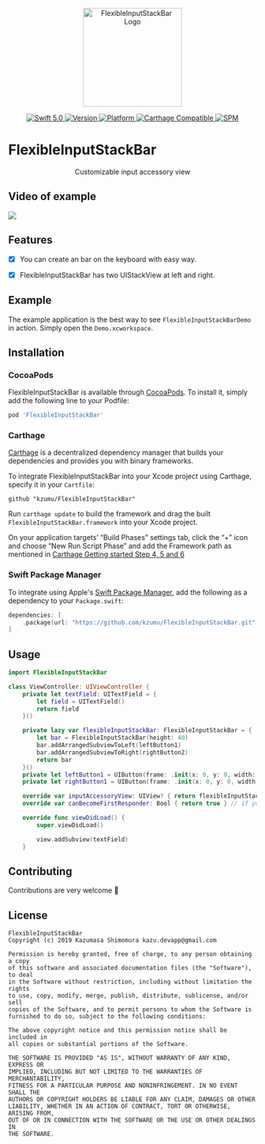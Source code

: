 <p align="center">
   <img width="200" src="https://raw.githubusercontent.com/SvenTiigi/SwiftKit/gh-pages/readMeAssets/SwiftKitLogo.png" alt="FlexibleInputStackBar Logo">
</p>

<p align="center">
   <a href="https://developer.apple.com/swift/">
      <img src="https://img.shields.io/badge/Swift-5.0-orange.svg?style=flat" alt="Swift 5.0">
   </a>
   <a href="http://cocoapods.org/pods/FlexibleInputStackBar">
      <img src="https://img.shields.io/cocoapods/v/FlexibleInputStackBar.svg?style=flat" alt="Version">
   </a>
   <a href="http://cocoapods.org/pods/FlexibleInputStackBar">
      <img src="https://img.shields.io/cocoapods/p/FlexibleInputStackBar.svg?style=flat" alt="Platform">
   </a>
   <a href="https://github.com/Carthage/Carthage">
      <img src="https://img.shields.io/badge/Carthage-compatible-4BC51D.svg?style=flat" alt="Carthage Compatible">
   </a>
   <a href="https://github.com/apple/swift-package-manager">
      <img src="https://img.shields.io/badge/Swift%20Package%20Manager-compatible-brightgreen.svg" alt="SPM">
   </a>
</p>

# FlexibleInputStackBar

<p align="center">
Customizable input accessory view
</p>

## Video of example
![](https://raw.githubusercontent.com/kzumu/FlexibleInputStackBar/resource/Resources/demo.gif)

## Features

- [x] You can create an bar on the keyboard with easy way.
- [x] FlexibleInputStackBar has two UIStackView at left and right.


## Example

The example application is the best way to see `FlexibleInputStackBarDemo` in action. Simply open the `Demo.xcworkspace`.

## Installation

### CocoaPods

FlexibleInputStackBar is available through [CocoaPods](http://cocoapods.org). To install
it, simply add the following line to your Podfile:

```bash
pod 'FlexibleInputStackBar'
```

### Carthage

[Carthage](https://github.com/Carthage/Carthage) is a decentralized dependency manager that builds your dependencies and provides you with binary frameworks.

To integrate FlexibleInputStackBar into your Xcode project using Carthage, specify it in your `Cartfile`:

```ogdl
github "kzumu/FlexibleInputStackBar"
```

Run `carthage update` to build the framework and drag the built `FlexibleInputStackBar.framework` into your Xcode project. 

On your application targets’ “Build Phases” settings tab, click the “+” icon and choose “New Run Script Phase” and add the Framework path as mentioned in [Carthage Getting started Step 4, 5 and 6](https://github.com/Carthage/Carthage/blob/master/README.md#if-youre-building-for-ios-tvos-or-watchos)

### Swift Package Manager

To integrate using Apple's [Swift Package Manager](https://swift.org/package-manager/), add the following as a dependency to your `Package.swift`:

```swift
dependencies: [
    .package(url: "https://github.com/kzumu/FlexibleInputStackBar.git", from: "0.0.2")
]
```

## Usage
```swift
import FlexibleInputStackBar

class ViewController: UIViewController {
    private let textField: UITextField = {
        let field = UITextField()
        return field
    }()

    private lazy var flexibleInputStackBar: FlexibleInputStackBar = {
        let bar = FlexibleInputStackBar(height: 40)
        bar.addArrangedSubviewToLeft(leftButton1)
        bar.addArrangedSubviewToRight(rightButton2)
        return bar
    }()
    private let leftButton1 = UIButton(frame: .init(x: 0, y: 0, width: 40, height: 40))
    private let rightButton1 = UIButton(frame: .init(x: 0, y: 0, width: 40, height: 40))

    override var inputAccessoryView: UIView? { return flexibleInputStackBar }
    override var canBecomeFirstResponder: Bool { return true } // if you set true, always input bar is shown.

    override func viewDidLoad() {
        super.viewDidLoad()

        view.addSubview(textField)
    }
```


## Contributing
Contributions are very welcome 🙌

## License

```
FlexibleInputStackBar
Copyright (c) 2019 Kazumasa Shimomura kazu.devapp@gmail.com

Permission is hereby granted, free of charge, to any person obtaining a copy
of this software and associated documentation files (the "Software"), to deal
in the Software without restriction, including without limitation the rights
to use, copy, modify, merge, publish, distribute, sublicense, and/or sell
copies of the Software, and to permit persons to whom the Software is
furnished to do so, subject to the following conditions:

The above copyright notice and this permission notice shall be included in
all copies or substantial portions of the Software.

THE SOFTWARE IS PROVIDED "AS IS", WITHOUT WARRANTY OF ANY KIND, EXPRESS OR
IMPLIED, INCLUDING BUT NOT LIMITED TO THE WARRANTIES OF MERCHANTABILITY,
FITNESS FOR A PARTICULAR PURPOSE AND NONINFRINGEMENT. IN NO EVENT SHALL THE
AUTHORS OR COPYRIGHT HOLDERS BE LIABLE FOR ANY CLAIM, DAMAGES OR OTHER
LIABILITY, WHETHER IN AN ACTION OF CONTRACT, TORT OR OTHERWISE, ARISING FROM,
OUT OF OR IN CONNECTION WITH THE SOFTWARE OR THE USE OR OTHER DEALINGS IN
THE SOFTWARE.
```

